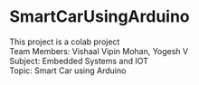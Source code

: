 # SmartCarUsingArduino

This project is a colab project<br>
Team Members: Vishaal Vipin Mohan, Yogesh V<br>
Subject: Embedded Systems and IOT<br>
Topic: Smart Car using Arduino
